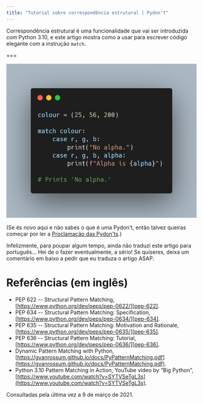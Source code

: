 ```yaml
---
title: "Tutorial sobre correspondência estrutural | Pydon't"
---
```


Correspondência estrutural é uma funcionalidade que vai ser introduzida
com Python 3.10, e este artigo mostra como a usar para
escrever código elegante com a instrução `match`.

===

![Código Python com correspondências estruturais.](thumbnail.png)

(Se és novo aqui e não sabes o que é uma Pydon't, então talvez queiras começar por
ler a [Proclamação das Pydon'ts][manifesto].)

Infelizmente, para poupar algum tempo, ainda não traduzi este artigo para português...
Hei de o fazer eventualmente, a sério!
Se quiseres, deixa um comentário em baixo a pedir que eu traduza o artigo ASAP.

# Referências (em inglês)

 - PEP 622 -- Structural Pattern Matching, [https://www.python.org/dev/peps/pep-0622/][pep-622].
 - PEP 634 -- Structural Pattern Matching: Specification, [https://www.python.org/dev/peps/pep-0634/][pep-634].
 - PEP 635 -- Structural Pattern Matching: Motivation and Rationale, [https://www.python.org/dev/peps/pep-0635/][pep-635].
 - PEP 636 -- Structural Pattern Matching: Tutorial, [https://www.python.org/dev/peps/pep-0636/][pep-636].
 - Dynamic Pattern Matching with Python,
[https://gvanrossum.github.io/docs/PyPatternMatching.pdf](https://gvanrossum.github.io/docs/PyPatternMatching.pdf).
 - Python 3.10 Pattern Matching in Action, YouTube video by “Big Python”, [https://www.youtube.com/watch?v=SYTVSeTgL3s](https://www.youtube.com/watch?v=SYTVSeTgL3s).


Consultadas pela última vez a 9 de março de 2021.

[pizza]: https://buymeacoffee.com/mathspp
[subscribe]: https://mathspp.com/subscribe
[manifesto]: /blog/pydonts/pydont-manifesto
[pep-622]: https://www.python.org/dev/peps/pep-0622/
[pep-634]: https://www.python.org/dev/peps/pep-0634/
[pep-635]: https://www.python.org/dev/peps/pep-0635/
[pep-636]: https://www.python.org/dev/peps/pep-0636/
[py-pre-re]: https://www.python.org/download/pre-releases/
[pydont-du]: https://mathspp.com/blog/pydonts/deep-unpacking
[pydont-sa]: https://mathspp.com/blog/pydonts/unpacking-with-starred-assignments
[pydont-str-repr]: https://mathspp.com/blog/pydonts/str-and-repr
